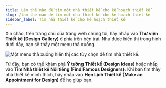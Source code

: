 ```yaml
---
title: Làm thế nào để tìm một nhà thiết kế cho kế hoạch thiết kế
slug: /lam-the-nao-de-tim-mot-nha-thiet-ke-cho-ke-hoach-thiet-ke
sidebar_label: Tìm nhà thiết kế cho kế hoạch thiết kế
---
```


Xin chào, trên trang chủ của trang web chúng tôi, hãy nhấp vào **Thư viện Thiết kế (Design Gallery)** ở phía trên bên trái. Như được hiển thị trong hình dưới đây, bạn sẽ thấy một menu thả xuống.

![Một menu thả xuống hiển thị các tùy chọn để tìm nhà thiết kế.](https://storage.googleapis.com/jegavn_kb/images/recurBfxhI9D5kC3K1751867866018)

Từ đây, bạn có thể khám phá **Ý tưởng Thiết kế (Design Ideas)** hoặc nhấp vào **Tìm Nhà thiết kế Nổi tiếng (Find Famous Designers)**. Khi bạn tìm thấy nhà thiết kế mình thích, hãy nhấp vào **Hẹn Lịch Thiết kế (Make an Appointment for Design)** để họ giúp bạn.